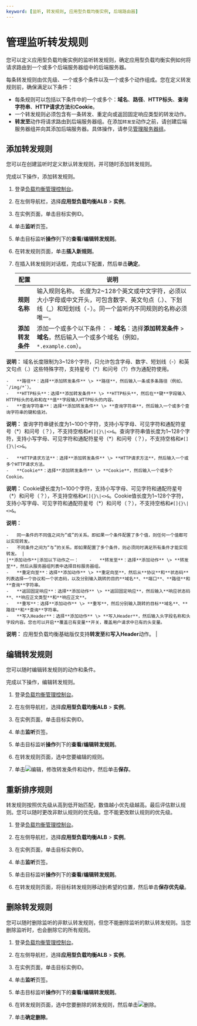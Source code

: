 ```yaml
---
keyword: [监听, 转发规则, 应用型负载均衡实例, 后端路由器]
---
```


# 管理监听转发规则

您可以定义应用型负载均衡实例的监听转发规则，确定应用型负载均衡实例如何将请求路由到一个或多个后端服务器组中的后端服务器。

每条转发规则由优先级、一个或多个条件以及一个或多个动作组成。您在定义转发规则前，确保满足以下条件：

-   每条规则可以包括以下条件中的一个或多个：**域名**、**路径**、**HTTP标头**、**查询字符串**、**HTTP请求方法**和**Cookie**。
-   一个转发规则必须包含有一条转发、重定向或返回固定响应类型的转发动作。
-   **转发至**动作将请求路由到后端服务器组。在添加`转发至`动作之前，请创建后端服务器组并向其添加后端服务器。具体操作，请参见[管理服务器组](/cn.zh-CN/应用型负载均衡ALB/应用型负载均衡用户指南/应用型负载均衡服务器组/管理服务器组.md)。

## 添加转发规则

您可以在创建监听时定义默认转发规则，并可随时添加转发规则。

完成以下操作，添加转发规则。

1.  登录[负载均衡管理控制台](https://slb.console.aliyun.com/slb)。

2.  在左侧导航栏，选择**应用型负载均衡ALB** \> **实例**。

3.  在实例页面，单击目标实例ID。

4.  单击**监听**页签。

5.  单击目标监听**操作**列下的**查看/编辑转发规则**。

6.  在转发规则页面，单击**插入新规则**。

7.  在插入转发规则对话框，完成以下配置，然后单击**确定**。

    |配置|说明|
    |--|--|
    |**规则名称**|输入规则名称。 长度为2~128个英文或中文字符，必须以大小字母或中文开头，可包含数字、英文句点（.）、下划线（\_）和短划线（-）。同一个监听内不同规则的名称必须唯一。|
    |**添加转发条件**|添加一个或多个以下条件：    -   **域名**：选择**添加转发条件** \> **域名**，然后输入一个或多个域名（例如，`*.example.com`）。

**说明：** 域名长度限制为3~128个字符，只允许包含字母、数字、短划线（-）和英文句点（.）这些特殊字符，支持星号（\*）和问号（?）作为通配符使用。

    -   **路径**：选择**添加转发条件** \> **路径**，然后输入一条或多条路径（例如，`/img/*`）。
    -   **HTTP标头**：选择**添加转发条件** \> **HTTP标头**，然后在**键**字段输入HTTP标头的名称和在**值**字段输入HTTP标头的内容。
    -   **查询字符串**：选择**添加转发条件** \> **查询字符串**，然后输入一个或多个查询字符串的键和值对。

**说明：** 查询字符串键长度为1~100个字符，支持小写字母、可见字符和通配符星号（\*）和问号（？），不支持空格和`#[]{}\|<>&`。查询字符串值长度为1~128个字符，支持小写字母、可见字符和通配符星号（\*）和问号（？），不支持空格和`#[]{}\|<>&`。

    -   **HTTP请求方法**：选择**添加转发条件** \> **HTTP请求方法**，然后输入一个或多个HTTP请求方法。
    -   **Cookie**：选择**添加转发条件** \> **Cookie**，然后输入一个或多个Cookie。

**说明：** Cookie键长度为1~100个字符，支持小写字母、可见字符和通配符星号（\*）和问号（？），不支持空格和`#[]{}\|<>&`。Cookie值长度为1~128个字符，支持小写字母、可见字符和通配符星号（\*）和问号（？），不支持空格和`#[]{}\|<>&`。

**说明：**

    -   同一条件的不同值之间为“或”的关系。即如果一个条件配置了多个值，则任何一个值都可以实现转发。
    -   不同条件之间为“与”的关系。即如果配置了多个条件，则必须同时满足所有条件才能实现转发。 |
    |**添加动作**|添加以下动作之一：    -   **转发至**：选择**添加动作** \> **转发至**，然后从服务器组列表中选择目标服务器组。
    -   **重定向至**：选择**添加动作** \> **重定向至**，然后从**协议**和**状态码**列表选择一个协议和一个状态码，以及分别输入跳转的目的**域名**、**端口**、**路径**和**查询**字符串。
    -   **返回固定响应**：选择**添加动作** \> **返回固定响应**，然后输入**响应状态码**、**响应正文类型**和**响应正文**。
    -   **重写**：选择**添加动作** \> **重写**，然后分别输入跳转的目标**域名**、**路径**和**查询**字符串。
    -   **写入Header**：选择**添加动作** \> **写入Header**，然后输入头字段名称和头字段内容。您也可以开启**覆盖已有变量**开关，覆盖用户请求中已有的头变量。
**说明：** 应用型负载均衡基础版仅支持**转发至**和**写入Header**动作。 |


## 编辑转发规则

您可以随时编辑转发规则的动作和条件。

完成以下操作，编辑转发规则。

1.  登录[负载均衡管理控制台](https://slb.console.aliyun.com/slb)。

2.  在左侧导航栏，选择**应用型负载均衡ALB** \> **实例**。

3.  在实例页面，单击目标实例ID。

4.  单击**监听**页签。

5.  单击目标监听**操作**列下的**查看/编辑转发规则**。

6.  在转发规则页面，选中您要编辑的规则。

7.  单击![编辑](https://static-aliyun-doc.oss-accelerate.aliyuncs.com/assets/img/zh-CN/5373899061/p210785.png)，修改转发条件和动作，然后单击**保存**。


## 重新排序规则

转发规则按照优先级从高到低开始匹配，数值越小优先级越高。最后评估默认规则。您可以随时更改非默认规则的优先级。您不能更改默认规则的优先级。

1.  登录[负载均衡管理控制台](https://slb.console.aliyun.com/slb)。

2.  在左侧导航栏，选择**应用型负载均衡ALB** \> **实例**。

3.  在实例页面，单击目标实例ID。

4.  单击**监听**页签。

5.  单击目标监听**操作**列下的**查看/编辑转发规则**。

6.  在转发规则页面，将目标转发规则移动到希望的位置，然后单击**保存优先级**。


## 删除转发规则

您可以随时删除监听的非默认转发规则，但您不能删除监听的默认转发规则。当您删除监听时，也会删除它的所有规则。

1.  登录[负载均衡管理控制台](https://slb.console.aliyun.com/slb)。

2.  在左侧导航栏，选择**应用型负载均衡ALB** \> **实例**。

3.  在实例页面，单击目标实例ID。

4.  单击**监听**页签。

5.  单击目标监听**操作**列下的**查看/编辑转发规则**。

6.  在转发规则页面，选中您要删除的转发规则，然后单击![删除](https://static-aliyun-doc.oss-accelerate.aliyuncs.com/assets/img/zh-CN/5373899061/p210784.png)。

7.  单击**确定删除**。


